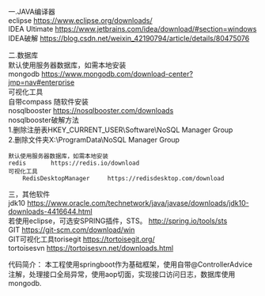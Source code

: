 一.JAVA编译器								
	eclipse		https://www.eclipse.org/downloads/					
	IDEA Ultimate		https://www.jetbrains.com/idea/download/#section=windows					
	IDEA破解		https://blog.csdn.net/weixin_42190794/article/details/80475076					
								
二.数据库								
	默认使用服务器数据库，如需本地安装							
	mongodb	https://www.mongodb.com/download-center?jmp=nav#enterprise						
	可视化工具							
		自带compass		随软件安装				
		nosqlbooster		https://nosqlbooster.com/downloads				
		nosqlbooster破解方法						
			1.删除注册表HKEY_CURRENT_USER\Software\NoSQL Manager Group					
			2.删除文件夹X:\ProgramData\NoSQL Manager Group					
								
	默认使用服务器数据库，如需本地安装							
	redis		https://redis.io/download					
	可视化工具							
		RedisDesktopManager		https://redisdesktop.com/download				
								
三，其他软件								
	jdk10 		https://www.oracle.com/technetwork/java/javase/downloads/jdk10-downloads-4416644.html					
	若使用eclipse，可选安SPRING插件，STS。			http://spring.io/tools/sts				
	GIT		https://git-scm.com/download/win					
	GIT可视化工具torisegit		https://tortoisegit.org/					
	tortoisesvn		https://tortoisesvn.net/downloads.html					


代码简介：
    本工程使用springboot作为基础框架，使用自带@ControllerAdvice注解，处理接口全局异常，使用aop切面，实现接口访问日志，数据库使用mongodb.